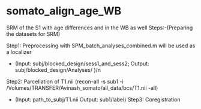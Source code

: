 # somato_align_age_WB
SRM of the S1 with age differences and in the WB as well 
Steps:-(Preparing the datasets for SRM)

Step1: Preprocessing with SPM_batch_analyses_combined.m will be used as a localizer 
- (Input: subj/blocked_design/sess1_and_sess2; Output: subj/blocked_design/Analyses/ )/n

Step2: Parcellation of T1.nii (recon-all -s sub1 -i /Volumes/TRANSFER/Avinash_somato/all_data/bcs/T1.nii -all)
- (Input: path_to_subj/T1.nii Output: sub1/label)
Step3: Coregistration 
